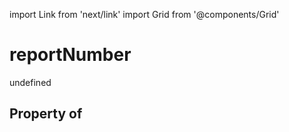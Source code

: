 import Link from 'next/link'
import Grid from '@components/Grid'

# reportNumber

undefined

## Property of



